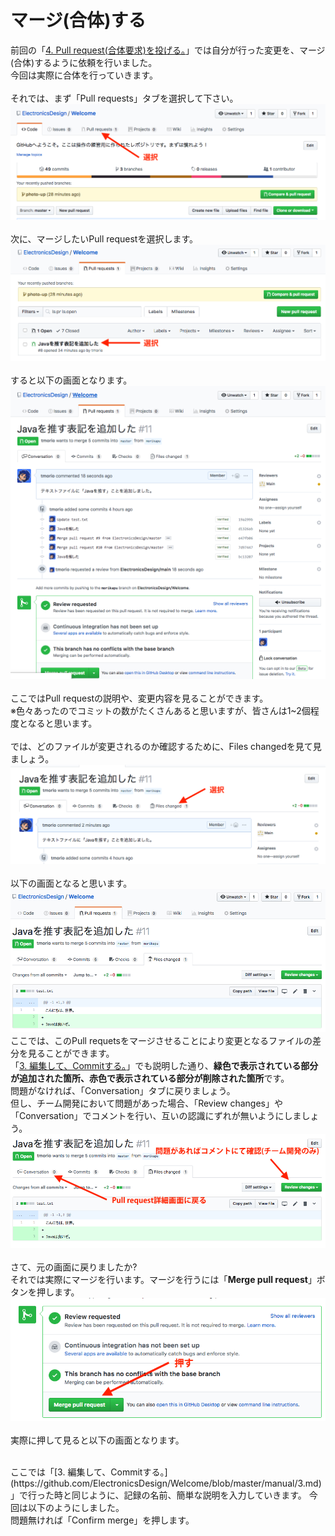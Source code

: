 # マージ(合体)する
前回の「[4. Pull request(合体要求)を投げる。](https://github.com/ElectronicsDesign/Welcome/blob/master/manual/4.md)」では自分が行った変更を、マージ(合体)するように依頼を行いました。  
今回は実際に合体を行っていきます。  
<br />
それでは、まず「Pull requests」タブを選択して下さい。  
![1](https://github.com/ElectronicsDesign/Welcome/blob/photo-up/img/mr1.png?raw=true "1")  
<br />
次に、マージしたいPull requestを選択します。  
![1](https://github.com/ElectronicsDesign/Welcome/blob/photo-up/img/mr2.png?raw=true "1")  
<br />
すると以下の画面となります。  
![1](https://github.com/ElectronicsDesign/Welcome/blob/photo-up/img/mr3.png?raw=true "1")  
<br />
ここではPull requestの説明や、変更内容を見ることができます。  
※色々あったのでコミットの数がたくさんあると思いますが、皆さんは1~2個程度となると思います。  
<br />
では、どのファイルが変更されるのか確認するために、Files changedを見て見ましょう。  
![1](https://github.com/ElectronicsDesign/Welcome/blob/photo-up/img/mr4.png?raw=true "1")  
<br />
以下の画面となると思います。  
![1](https://github.com/ElectronicsDesign/Welcome/blob/photo-up/img/mr5.png?raw=true "1")
<br />
ここでは、このPull requetsをマージさせることにより変更となるファイルの差分を見ることができます。  
「[3. 編集して、Commitする。](https://github.com/ElectronicsDesign/Welcome/blob/master/manual/3.md)」でも説明した通り、**緑色で表示されている部分が追加された箇所、赤色で表示されている部分が削除された箇所**です。  
問題がなければ、「Conversation」タブに戻りましょう。  
但し、チーム開発において問題があった場合、「Review changes」や「Conversation」でコメントを行い、互いの認識にずれが無いようにしましょう。  
![1](https://github.com/ElectronicsDesign/Welcome/blob/photo-up/img/mr6.png?raw=true "1")  
<br />
さて、元の画面に戻りましたか?  
それでは実際にマージを行います。マージを行うには「**Merge pull request**」ボタンを押します。  
![1](https://github.com/ElectronicsDesign/Welcome/blob/photo-up/img/mr7.png?raw=true "1")  
<br />
実際に押して見ると以下の画面となります。  

<br />
ここでは「[3. 編集して、Commitする。](https://github.com/ElectronicsDesign/Welcome/blob/master/manual/3.md)」で行った時と同じように、記録の名前、簡単な説明を入力していきます。  
今回は以下のようにしました。  

<br />
問題無ければ「Confirm merge」を押します。  
